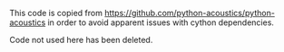 This code is copied from https://github.com/python-acoustics/python-acoustics in order to avoid apparent issues with cython dependencies.

Code not used here has been deleted. 